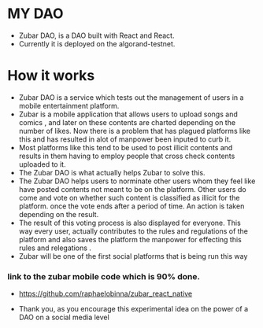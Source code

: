 # MY DAO

- Zubar DAO, is a DAO built with React and React. 
- Currently it is deployed on the algorand-testnet. 


# How it works

- Zubar DAO is a service which tests out the management of users in a mobile entertainment platform.
- Zubar is a mobile application that allows users to upload songs and comics , and later on these contents are charted depending on the number of likes. Now there is a problem that has plagued platforms like this and has resulted in alot of manpower been inputed to curb it. 
- Most platforms like this tend to be used to post illicit contents and results in them having to employ people that cross check contents uploaded to it. 
- The Zubar DAO is what actually helps Zubar to solve this.
- The Zubar DAO helps users to norminate other users whom they feel like have posted contents not meant to be on the platform. Other users do come and vote on whether such content is classified as illicit for the platform. once the vote ends after a period of time. An action is taken depending on the result. 
- The result of this voting process is also displayed for everyone. This way every user, actually contributes to the rules and regulations of the platform and also saves the platform the manpower for effecting this rules and relegations . 
- Zubar will be one of the first social platforms that is being run this way 

### link to the zubar mobile code which is 90% done. 
- https://github.com/raphaelobinna/zubar_react_native

- Thank you, as you encourage this experimental idea on the power of a DAO on a social media level
